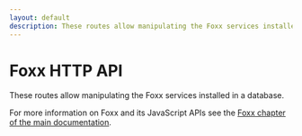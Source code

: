 ```yaml
---
layout: default
description: These routes allow manipulating the Foxx services installed in a database
---
```

Foxx HTTP API
=============

These routes allow manipulating the Foxx services installed in a database.

For more information on Foxx and its JavaScript APIs see the [Foxx chapter of the main documentation](../manual/foxx.html).
